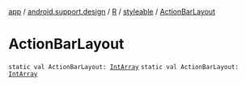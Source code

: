 [app](../../../index.md) / [android.support.design](../../index.md) / [R](../index.md) / [styleable](index.md) / [ActionBarLayout](.)

# ActionBarLayout

`static val ActionBarLayout: `[`IntArray`](https://kotlinlang.org/api/latest/jvm/stdlib/kotlin/-int-array/index.html)
`static val ActionBarLayout: `[`IntArray`](https://kotlinlang.org/api/latest/jvm/stdlib/kotlin/-int-array/index.html)